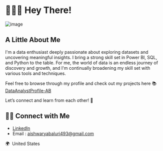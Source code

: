 # 🙋🏻‍♀️ Hey There!

![image](https://github.com/user-attachments/assets/f991934c-1b9e-4b39-9035-027eef047b77)


## A Little About Me

I'm a data enthusiast deeply passionate about exploring datasets and uncovering meaningful insights. I bring a strong skill set in Power BI, SQL, and Python to the table. For me, the world of data is an endless journey of discovery and growth, and I'm continually broadening my skill set with various tools and techniques.

Feel free to browse through my profile and check out my projects here 📚 [DataAnalystProfile-AB](https://github.com/AishwaryaBaluri/DataAnalystProfile-AB)

Let’s connect and learn from each other! 🙌

## 👋🏻 Connect with Me

- [LinkedIn](https://www.linkedin.com/in/aishwaryabaluri1410/)
- Email : aishwaryabaluri493@gmail.com

🌍  United States
